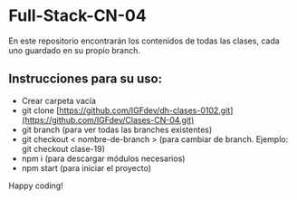 # Full-Stack-CN-04

En este repositorio encontrarán los contenidos de todas las clases, cada uno guardado en su propio branch.

## Instrucciones para su uso:
* Crear carpeta vacía
* git clone [https://github.com/IGFdev/dh-clases-0102.git](https://github.com/IGFdev/Clases-CN-04.git)
* git branch (para ver todas las branches existentes)
* git checkout < nombre-de-branch > (para cambiar de branch. Ejemplo: git checkout clase-19)
* npm i (para descargar módulos necesarios)
* npm start (para iniciar el proyecto)

Happy coding!
